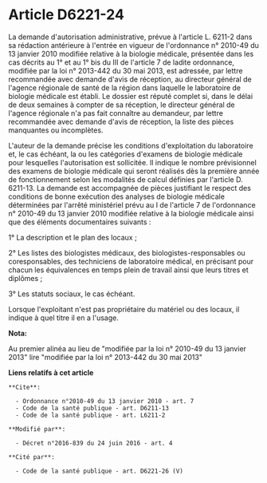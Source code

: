 # Article D6221-24

La demande d'autorisation administrative, prévue à l'article L. 6211-2 dans sa rédaction antérieure à l'entrée en vigueur de
l'ordonnance n° 2010-49 du 13 janvier 2010 modifiée relative à la biologie médicale, présentée dans les cas décrits au 1° et
au 1° bis du III de l'article 7 de ladite ordonnance, modifiée par la loi n° 2013-442 du 30 mai 2013, est adressée, par
lettre recommandée avec demande d'avis de réception, au directeur général de l'agence régionale de santé de la région dans
laquelle le laboratoire de biologie médicale est établi. Le dossier est réputé complet si, dans le délai de deux semaines à
compter de sa réception, le directeur général de l'agence régionale n'a pas fait connaître au demandeur, par lettre
recommandée avec demande d'avis de réception, la liste des pièces manquantes ou incomplètes. 

L'auteur de la demande précise les conditions d'exploitation du laboratoire et, le cas échéant, la ou les catégories
d'examens de biologie médicale pour lesquelles l'autorisation est sollicitée. Il indique le nombre prévisionnel des examens
de biologie médicale qui seront réalisés dès la première année de fonctionnement selon les modalités de calcul définies par
l'article D. 6211-13. La demande est accompagnée de pièces justifiant le respect des conditions de bonne exécution des
analyses de biologie médicale déterminées par l'arrêté ministériel prévu au I de l'article 7 de l'ordonnance n° 2010-49 du 13
janvier 2010 modifiée relative à la biologie médicale ainsi que des éléments documentaires suivants : 

1° La description et le plan des locaux ; 

2° Les listes des biologistes médicaux, des biologistes-responsables ou coresponsables, des techniciens de laboratoire
médical, en précisant pour chacun les équivalences en temps plein de travail ainsi que leurs titres et diplômes ; 

3° Les statuts sociaux, le cas échéant. 

Lorsque l'exploitant n'est pas propriétaire du matériel ou des locaux, il indique à quel titre il en a l'usage.

**Nota:**

Au premier alinéa au lieu de "modifiée par la loi n° 2010-49 du 13 janvier 2013"  lire "modifiée par la loi n° 2013-442 du 30
mai 2013"

**Liens relatifs à cet article**

	**Cite**:

	  - Ordonnance n°2010-49 du 13 janvier 2010 - art. 7
	  - Code de la santé publique - art. D6211-13
	  - Code de la santé publique - art. L6211-2

	**Modifié par**:

	  - Décret n°2016-839 du 24 juin 2016 - art. 4

	**Cité par**:

	  - Code de la santé publique - art. D6221-26 (V)
